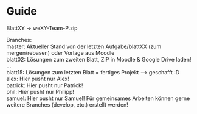 # Guide  
  
BlattXY -> weXY-Team-P.zip  
  
Branches:  
master: Aktueller Stand von der letzten Aufgabe/blattXX (zum mergen/rebasen) oder Vorlage aus Moodle  
blatt02: Lösungen zum zweiten Blatt, ZIP in Moodle & Google Drive laden!  
...  
blatt15: Lösungen zum letzten Blatt = fertiges Projekt --> geschafft :D  
alex: Hier pusht nur Alex!  
patrick: Hier pusht nur Patrick!  
phil: Hier pusht nur Philipp!  
samuel: Hier pusht nur Samuel!
Für gemeinsames Arbeiten können gerne weitere Branches (develop, etc.) erstellt werden!